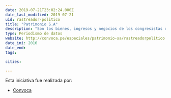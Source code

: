 ```yaml
---
date: 2019-07-21T23:02:24.000Z
date_last_modified: 2019-07-21
uid: rastreador-politico
title: "Patrimonio S.A"
description: "Son los bienes, ingresos y negocios de los congresistas de la República del Perú y el financiamiento de sus partidos políticos."
type: Periodismo de datos
website: http://convoca.pe/especiales/patrimonio-sa/rastreadorpolitico
date_ini: 2016
date_end: 
tags:

cities: 

---
```


Esta iniciativa fue realizada por:

- [Convoca](/i/convoca.html)
